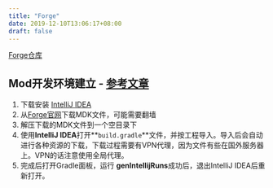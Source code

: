 ```yaml
---
title: "Forge"
date: 2019-12-10T13:06:17+08:00
draft: false
---
```


[Forge仓库](https://github.com/OrzGeeker/MinecraftForge)




## Mod开发环境建立 - [参考文章](https://mcforge.readthedocs.io/en/latest/gettingstarted/)

1. 下载安装 [IntelliJ IDEA](https://www.jetbrains.com/idea/download)
2. 从[Forge官网](https://files.minecraftforge.net/)下载MDK文件，可能需要翻墙
3. 解压下载的MDK文件到一个空目录下
4. 使用**IntelliJ IDEA**打开**`build.gradle`**文件，并按工程导入。导入后会自动进行各种资源的下载，下载过程需要有VPN代理，因为文件有些在国外服务器上。VPN的话注意使用全局代理。
5. 完成后打开Gradle面板，运行 **genIntellijRuns**成功后，退出IntelliJ IDEA后重新打开。


